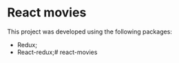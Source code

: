 # React movies

This project was developed using the following packages:
- Redux;
- React-redux;# react-movies